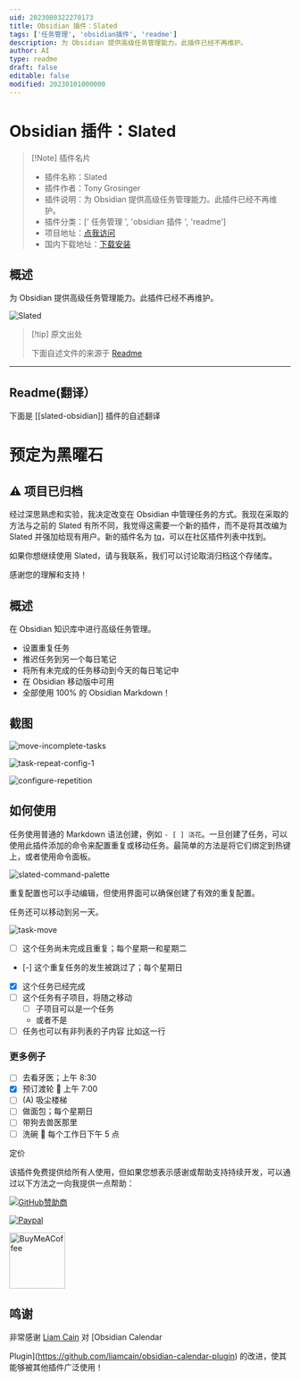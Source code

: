 ```yaml
---
uid: 2023080322270173
title: Obsidian 插件：Slated
tags: ['任务管理', 'obsidian插件', 'readme']
description: 为 Obsidian 提供高级任务管理能力。此插件已经不再维护。
author: AI
type: readme
draft: false
editable: false
modified: 20230101000000
---
```


# Obsidian 插件：Slated

> [!Note] 插件名片
> - 插件名称：Slated
> - 插件作者：Tony Grosinger
> - 插件说明：为 Obsidian 提供高级任务管理能力。此插件已经不再维护。
> - 插件分类：[' 任务管理 ', 'obsidian 插件 ', 'readme']
> - 项目地址：[点我访问](https://github.com/tgrosinger/slated-obsidian)
> - 国内下载地址：[下载安装](https://pkmer.cn/products/plugin/pluginMarket/?slated-obsidian)

## 概述

为 Obsidian 提供高级任务管理能力。此插件已经不再维护。

![Slated](https://cdn.pkmer.cn/covers/slated-obsidian.png!pkmer)

> [!tip] 原文出处
>
>下面自述文件的来源于 [Readme](https://ghproxy.net/https://raw.githubusercontent.com/tgrosinger/slated-obsidian/main/README.md)
>

---

## Readme(翻译）

下面是 [[slated-obsidian]] 插件的自述翻译

# 预定为黑曜石

## ⚠ 项目已归档

经过深思熟虑和实验，我决定改变在 Obsidian 中管理任务的方式。我现在采取的方法与之前的 Slated 有所不同，我觉得这需要一个新的插件，而不是将其改编为 Slated 并强加给现有用户。新的插件名为 [tq](https://github.com/tgrosinger/tq-obsidian)，可以在社区插件列表中找到。

如果你想继续使用 Slated，请与我联系，我们可以讨论取消归档这个存储库。

感谢您的理解和支持！

## 概述

在 Obsidian 知识库中进行高级任务管理。

- 设置重复任务
- 推迟任务到另一个每日笔记
- 将所有未完成的任务移动到今天的每日笔记中
- 在 Obsidian 移动版中可用
- 全部使用 100% 的 Obsidian Markdown！

## 截图

![move-incomplete-tasks](https://raw.githubusercontent.com/tgrosinger/slated-obsidian/main/resources/screenshots/move-incomplete-tasks.gif)

![task-repeat-config-1](https://raw.githubusercontent.com/tgrosinger/slated-obsidian/main/resources/screenshots/task-repeat-config-1.png)

![configure-repetition](https://raw.githubusercontent.com/tgrosinger/slated-obsidian/main/resources/screenshots/configure-repetition.gif)

## 如何使用

任务使用普通的 Markdown 语法创建，例如 `- [ ] 浇花`。一旦创建了任务，可以使用此插件添加的命令来配置重复或移动任务。最简单的方法是将它们绑定到热键上，或者使用命令面板。

![slated-command-palette](https://raw.githubusercontent.com/tgrosinger/slated-obsidian/main/resources/screenshots/slated-command-palette.png)

重复配置也可以手动编辑，但使用界面可以确保创建了有效的重复配置。

任务还可以移动到另一天。

![task-move](https://raw.githubusercontent.com/tgrosinger/slated-obsidian/main/resources/screenshots/task-move.png)

- [ ] 这个任务尚未完成且重复；每个星期一和星期二
- [-] 这个重复任务的发生被跳过了；每个星期日
- [x] 这个任务已经完成
- [ ] 这个任务有子项目，将随之移动
  - [ ] 子项目可以是一个任务
  - 或者不是
- [ ] 任务也可以有非列表的子内容
      比如这一行

### 更多例子

- [ ] 去看牙医；上午 8:30
- [x] 预订渡轮 📅 上午 7:00
- [ ] (A) 吸尘楼梯
- [ ] 做面包；每个星期日
- [ ] 带狗去兽医那里
- [ ] 洗碗 📅 每个工作日下午 5 点

定价

该插件免费提供给所有人使用，但如果您想表示感谢或帮助支持持续开发，可以通过以下方法之一向我提供一点帮助：

[![GitHub赞助商](https://img.shields.io/github/sponsors/tgrosinger?style=social)](https://github.com/sponsors/tgrosinger)

[![Paypal](https://img.shields.io/badge/paypal-tgrosinger-yellow?style=social&logo=paypal)](https://paypal.me/tgrosinger)

[<img src="https://cdn.buymeacoffee.com/buttons/v2/default-yellow.png" alt="BuyMeACoffee" width="100">](https://www.buymeacoffee.com/tgrosinger)

## 鸣谢

非常感谢 [Liam Cain](https://github.com/liamcain) 对 [Obsidian Calendar

Plugin](https://github.com/liamcain/obsidian-calendar-plugin) 的改进，使其能够被其他插件广泛使用！
